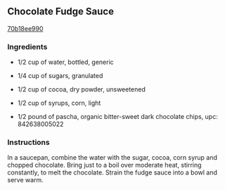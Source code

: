 ## Chocolate Fudge Sauce

[70b18ee990](http://www.foodandwine.com/recipes/chocolate-fudge-sauce)

### Ingredients

 - 1/2 cup of water, bottled, generic

 - 1/4 cup of sugars, granulated

 - 1/2 cup of cocoa, dry powder, unsweetened

 - 1/2 cup of syrups, corn, light

 - 1/2 pound of pascha, organic bitter-sweet dark chocolate chips, upc: 842638005022

### Instructions

In a saucepan, combine the water with the sugar, cocoa, corn syrup and chopped chocolate. Bring just to a boil over moderate heat, stirring constantly, to melt the chocolate. Strain the fudge sauce into a bowl and serve warm.